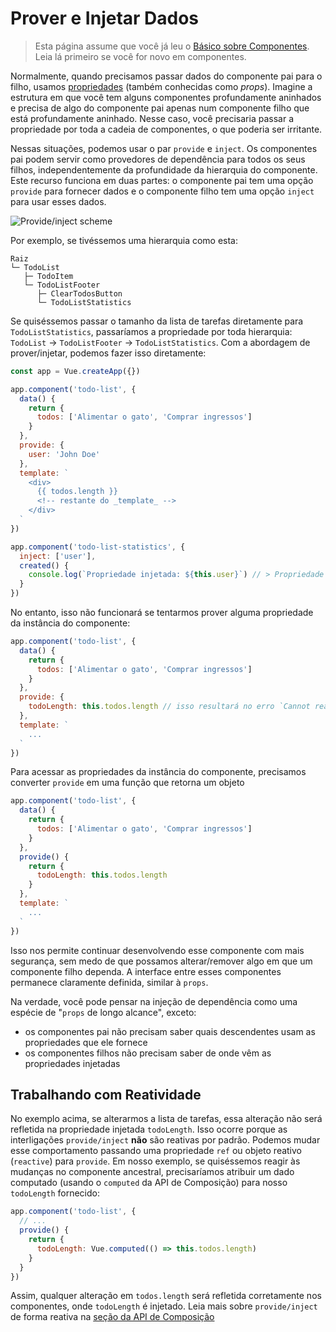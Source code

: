 # Prover e Injetar Dados

> Esta página assume que você já leu o [Básico sobre Componentes](component-basics.md). Leia lá primeiro se você for novo em componentes.

Normalmente, quando precisamos passar dados do componente pai para o filho, usamos [propriedades](component-props.md) (também conhecidas como _props_). Imagine a estrutura em que você tem alguns componentes profundamente aninhados e precisa de algo do componente pai apenas num componente filho que está profundamente aninhado. Nesse caso, você precisaria passar a propriedade por toda a cadeia de componentes, o que poderia ser irritante.

Nessas situações, podemos usar o par `provide` e `inject`. Os componentes pai podem servir como provedores de dependência para todos os seus filhos, independentemente da profundidade da hierarquia do componente. Este recurso funciona em duas partes: o componente pai tem uma opção `provide` para fornecer dados e o componente filho tem uma opção `inject` para usar esses dados.

![Provide/inject scheme](/images/components_provide.png)

Por exemplo, se tivéssemos uma hierarquia como esta:

```
Raiz
└─ TodoList
   ├─ TodoItem
   └─ TodoListFooter
      ├─ ClearTodosButton
      └─ TodoListStatistics
```

Se quiséssemos passar o tamanho da lista de tarefas diretamente para `TodoListStatistics`, passaríamos a propriedade por toda hierarquia: `TodoList` -> `TodoListFooter` -> `TodoListStatistics`. Com a abordagem de prover/injetar, podemos fazer isso diretamente:

```js
const app = Vue.createApp({})

app.component('todo-list', {
  data() {
    return {
      todos: ['Alimentar o gato', 'Comprar ingressos']
    }
  },
  provide: {
    user: 'John Doe'
  },
  template: `
    <div>
      {{ todos.length }}
      <!-- restante do _template_ -->
    </div>
  `
})

app.component('todo-list-statistics', {
  inject: ['user'],
  created() {
    console.log(`Propriedade injetada: ${this.user}`) // > Propriedade injetada: John Doe
  }
})
```

No entanto, isso não funcionará se tentarmos prover alguma propriedade da instância do componente:

```js
app.component('todo-list', {
  data() {
    return {
      todos: ['Alimentar o gato', 'Comprar ingressos']
    }
  },
  provide: {
    todoLength: this.todos.length // isso resultará no erro `Cannot read property 'length' of undefined`
  },
  template: `
    ...
  `
})
```

Para acessar as propriedades da instância do componente, precisamos converter `provide` em uma função que retorna um objeto

```js
app.component('todo-list', {
  data() {
    return {
      todos: ['Alimentar o gato', 'Comprar ingressos']
    }
  },
  provide() {
    return {
      todoLength: this.todos.length
    }
  },
  template: `
    ...
  `
})
```

Isso nos permite continuar desenvolvendo esse componente com mais segurança, sem medo de que possamos alterar/remover algo em que um componente filho dependa. A interface entre esses componentes permanece claramente definida, similar à `props`.

Na verdade, você pode pensar na injeção de dependência como uma espécie de "`props` de longo alcance", exceto:

- os componentes pai não precisam saber quais descendentes usam as propriedades que ele fornece
- os componentes filhos não precisam saber de onde vêm as propriedades injetadas

## Trabalhando com Reatividade

No exemplo acima, se alterarmos a lista de tarefas, essa alteração não será refletida na propriedade injetada `todoLength`. Isso ocorre porque as interligações `provide/inject` **não** são reativas por padrão. Podemos mudar esse comportamento passando uma propriedade `ref` ou objeto reativo (`reactive`) para `provide`. Em nosso exemplo, se quiséssemos reagir às mudanças no componente ancestral, precisaríamos atribuir um dado computado (usando o `computed` da API de Composição) para nosso `todoLength` fornecido:

```js
app.component('todo-list', {
  // ...
  provide() {
    return {
      todoLength: Vue.computed(() => this.todos.length)
    }
  }
})
```

Assim, qualquer alteração em `todos.length` será refletida corretamente nos componentes, onde `todoLength` é injetado. Leia mais sobre `provide/inject` de forma reativa na [seção da API de Composição](composition-api-provide-inject.html#injection-reactivity)

